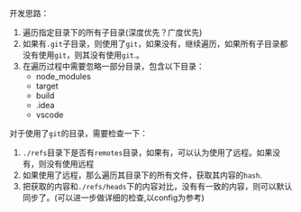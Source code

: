 开发思路：

1. 遍历指定目录下的所有子目录(深度优先？广度优先)
2. 如果有`.git`子目录，则使用了`git`，如果没有，继续遍历，如果所有子目录都没有使用`git`，则其没有使用`git`.。
3. 在遍历过程中需要忽略一部分目录，包含以下目录：
   - node_modules
   - target
   - build
   - .idea
   - vscode

对于使用了`git`的目录，需要检查一下：
1. `./refs`目录下是否有`remotes`目录，如果有，可以认为使用了远程。如果没有，则没有使用远程
2. 如果使用了远程，那么遍历其目录下的所有文件，获取其内容的`hash`.
3. 把获取的内容和`./refs/heads`下的内容对比，没有有一致的内容，则可以默认同步了。(可以进一步做详细的检查,以config为参考)

